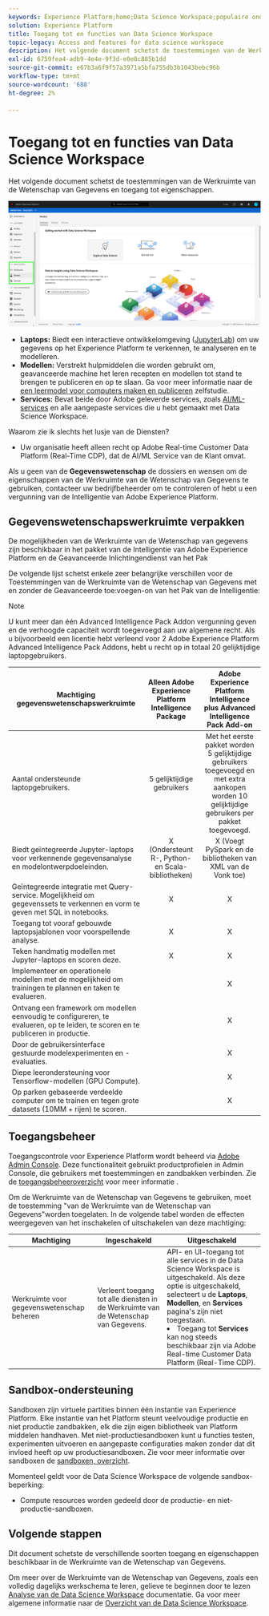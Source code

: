 ```yaml
---
keywords: Experience Platform;home;Data Science Workspace;populaire onderwerpen;toegangsbeheer;sandbox;inlichtingenpakket;dsw-functies;dsw-toegang;Adobe Experience Platform Intelligence;intelligence;aep-informatiepakket
solution: Experience Platform
title: Toegang tot en functies van Data Science Workspace
topic-legacy: Access and features for data science workspace
description: Het volgende document schetst de toestemmingen van de Werkruimte van de Wetenschap van Gegevens en toegang tot eigenschappen.
exl-id: 6759fea4-adb9-4e4e-9f3d-e0e8c885b1dd
source-git-commit: e67b3a6f9f57a3971a5bfa755db3b1043bebc96b
workflow-type: tm+mt
source-wordcount: '688'
ht-degree: 2%

---
```


# Toegang tot en functies van Data Science Workspace

Het volgende document schetst de toestemmingen van de Werkruimte van de Wetenschap van Gegevens en toegang tot eigenschappen.

![DSW-tabbladen](./images/access/platform-tabs.png)

- **Laptops:** Biedt een interactieve ontwikkelomgeving ([JupyterLab](./jupyterlab/overview.md)) om uw gegevens op het Experience Platform te verkennen, te analyseren en te modelleren.
- **Modellen:** Verstrekt hulpmiddelen die worden gebruikt om, geavanceerde machine het leren recepten en modellen tot stand te brengen te publiceren en op te slaan. Ga voor meer informatie naar de [een leermodel voor computers maken en publiceren](./models-recipes/create-publish-model.md) zelfstudie.
- **Services:** Bevat beide door Adobe geleverde services, zoals [AI/ML-services](../intelligent-services/home.md) en alle aangepaste services die u hebt gemaakt met Data Science Workspace.

Waarom zie ik slechts het lusje van de Diensten?

- Uw organisatie heeft alleen recht op Adobe Real-time Customer Data Platform (Real-Time CDP), dat de AI/ML Service van de Klant omvat.

Als u geen van de **Gegevenswetenschap** de dossiers en wensen om de eigenschappen van de Werkruimte van de Wetenschap van Gegevens te gebruiken, contacteer uw bedrijfbeheerder om te controleren of hebt u een vergunning van de Intelligentie van Adobe Experience Platform.

## Gegevenswetenschapswerkruimte verpakken

De mogelijkheden van de Werkruimte van de Wetenschap van gegevens zijn beschikbaar in het pakket van de Intelligentie van Adobe Experience Platform en de Geavanceerde Inlichtingendienst van het Pak

De volgende lijst schetst enkele zeer belangrijke verschillen voor de Toestemmingen van de Werkruimte van de Wetenschap van Gegevens met en zonder de Geavanceerde toe:voegen-on van het Pak van de Intelligentie:

>[!NOTE]
>
>U kunt meer dan één Advanced Intelligence Pack Addon vergunning geven en de verhoogde capaciteit wordt toegevoegd aan uw algemene recht. Als u bijvoorbeeld een licentie hebt verleend voor 2 Adobe Experience Platform Advanced Intelligence Pack Addons, hebt u recht op in totaal 20 gelijktijdige laptopgebruikers.

| Machtiging gegevenswetenschapswerkruimte | Alleen Adobe Experience Platform Intelligence Package | Adobe Experience Platform Intelligence plus Advanced Intelligence Pack Add-on |
| --- | :---: | :---: |
| Aantal ondersteunde laptopgebruikers. | 5 gelijktijdige gebruikers | Met het eerste pakket worden 5 gelijktijdige gebruikers toegevoegd en met extra aankopen worden 10 gelijktijdige gebruikers per pakket toegevoegd. |
| Biedt geïntegreerde Jupyter-laptops voor verkennende gegevensanalyse en modelontwerpdoeleinden. | X (Ondersteunt R-, Python- en Scala-bibliotheken) | X (Voegt PySpark en de bibliotheken van XML van de Vonk toe) |
| Geïntegreerde integratie met Query-service. Mogelijkheid om gegevenssets te verkennen en vorm te geven met SQL in notebooks. | X | X |
| Toegang tot vooraf gebouwde laptopsjablonen voor voorspellende analyse. | X | X |
| Teken handmatig modellen met Jupyter-laptops en scoren deze. | X | X |
| Implementeer en operationele modellen met de mogelijkheid om trainingen te plannen en taken te evalueren. |  | X |
| Ontvang een framework om modellen eenvoudig te configureren, te evalueren, op te leiden, te scoren en te publiceren in productie. |  | X |
| Door de gebruikersinterface gestuurde modelexperimenten en -evaluaties. |  | X |
| Diepe leerondersteuning voor Tensorflow-modellen (GPU Compute). |  | X |
| Op parken gebaseerde verdeelde computer om te trainen en tegen grote datasets (10MM + rijen) te scoren. |  | X |

## Toegangsbeheer

Toegangscontrole voor Experience Platform wordt beheerd via [Adobe Admin Console](https://adminconsole.adobe.com). Deze functionaliteit gebruikt productprofielen in Admin Console, die gebruikers met toestemmingen en zandbakken verbinden. Zie de [toegangsbeheeroverzicht](../access-control/home.md) voor meer informatie .

Om de Werkruimte van de Wetenschap van Gegevens te gebruiken, moet de toestemming &quot;van de Werkruimte van de Wetenschap van Gegevens&quot;worden toegelaten. In de volgende tabel worden de effecten weergegeven van het inschakelen of uitschakelen van deze machtiging:

| Machtiging | Ingeschakeld | Uitgeschakeld |
|---|---|---|
| Werkruimte voor gegevenswetenschap beheren | Verleent toegang tot alle diensten in de Werkruimte van de Wetenschap van Gegevens. | API- en UI-toegang tot alle services in de Data Science Workspace is uitgeschakeld. Als deze optie is uitgeschakeld, selecteert u de **Laptops**, **Modellen**, en **Services** pagina&#39;s zijn niet toegestaan. <li>Toegang tot **Services** kan nog steeds beschikbaar zijn via Adobe Real-time Customer Data Platform (Real-Time CDP).</li> |

## Sandbox-ondersteuning

Sandboxen zijn virtuele partities binnen één instantie van Experience Platform. Elke instantie van het Platform steunt veelvoudige productie en niet productie zandbakken, elk die zijn eigen bibliotheek van Platform middelen handhaven. Met niet-productiesandboxen kunt u functies testen, experimenten uitvoeren en aangepaste configuraties maken zonder dat dit invloed heeft op uw productiesandboxen. Zie voor meer informatie over sandboxen de [sandboxen, overzicht](../sandboxes/home.md).

Momenteel geldt voor de Data Science Workspace de volgende sandbox-beperking:

- Compute resources worden gedeeld door de productie- en niet-productie-sandboxen.

## Volgende stappen

Dit document schetste de verschillende soorten toegang en eigenschappen beschikbaar in de Werkruimte van de Wetenschap van Gegevens.

Om meer over de Werkruimte van de Wetenschap van Gegevens, zoals een volledig dagelijks werkschema te leren, gelieve te beginnen door te lezen [Analyse van de Data Science Workspace](./walkthrough.md) documentatie. Ga voor meer algemene informatie naar de [Overzicht van de Data Science Workspace](./home.md).
